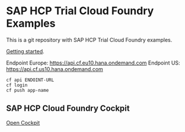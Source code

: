 # SAP HCP Trial Cloud Foundry Examples
This is a git repository with SAP HCP Trial Cloud Foundry examples. 

[Getting started](https://blogs.sap.com/2017/05/16/sap-cloud-platform-trial-now-includes-cloud-foundry/).

Endpoint Europe: https://api.cf.eu10.hana.ondemand.com
Endpoint US: https://api.cf.us10.hana.ondemand.com

```
cf api ENDOINT-URL
cf login
cf push app-name
```

## SAP HCP Cloud Foundry Cockpit
[Open Cockpit](https://hcp-cockpit.cfapps.us10.hana.ondemand.com)

